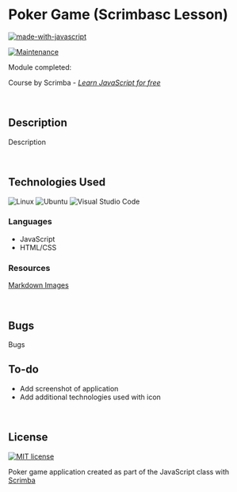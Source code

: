 
# Poker Game (Scrimbasc Lesson)

[![made-with-javascript](https://img.shields.io/badge/Made%20with-JavaScript-1f425f.svg)](https://www.javascript.com)


 [![Maintenance](https://img.shields.io/badge/Maintained%3F-no-red.svg)](https://bitbucket.org/lbesson/ansi-colors)

Module completed:

Course by Scrimba -
*[Learn JavaScript for free](https://scrimba.com/learn/learnjavascript)*

</br>

## Description

Description

</br>

## Technologies Used

![Linux](https://svgshare.com/i/Zhy.svg) ![Ubuntu](https://img.shields.io/badge/--E95420?logo=ubuntu&logoColor=ffffff) ![Visual Studio Code](https://img.shields.io/badge/--006ACC?logo=visual%20studio%20code&logoColor=ffffff)


### Languages

- JavaScript
- HTML/CSS

### Resources

[Markdown Images](https://simpleicons.org/)

</br>

## Bugs

Bugs

## To-do

- Add screenshot of application
- Add additional technologies used with icon

</br>

## License

[![MIT license](https://img.shields.io/badge/License-MIT-blue.svg)](https://lbesson.mit-license.org/)

Poker game application created as part of the JavaScript class with [Scrimba](https://scrimba.com/)
